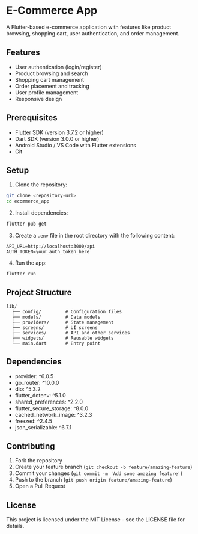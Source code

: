 # E-Commerce App

A Flutter-based e-commerce application with features like product browsing, shopping cart, user authentication, and order management.

## Features

- User authentication (login/register)
- Product browsing and search
- Shopping cart management
- Order placement and tracking
- User profile management
- Responsive design

## Prerequisites

- Flutter SDK (version 3.7.2 or higher)
- Dart SDK (version 3.0.0 or higher)
- Android Studio / VS Code with Flutter extensions
- Git

## Setup

1. Clone the repository:

```bash
git clone <repository-url>
cd ecommerce_app
```

2. Install dependencies:

```bash
flutter pub get
```

3. Create a `.env` file in the root directory with the following content:

```
API_URL=http://localhost:3000/api
AUTH_TOKEN=your_auth_token_here
```

4. Run the app:

```bash
flutter run
```

## Project Structure

```
lib/
  ├── config/         # Configuration files
  ├── models/         # Data models
  ├── providers/      # State management
  ├── screens/        # UI screens
  ├── services/       # API and other services
  ├── widgets/        # Reusable widgets
  └── main.dart       # Entry point
```

## Dependencies

- provider: ^6.0.5
- go_router: ^10.0.0
- dio: ^5.3.2
- flutter_dotenv: ^5.1.0
- shared_preferences: ^2.2.0
- flutter_secure_storage: ^8.0.0
- cached_network_image: ^3.2.3
- freezed: ^2.4.5
- json_serializable: ^6.7.1

## Contributing

1. Fork the repository
2. Create your feature branch (`git checkout -b feature/amazing-feature`)
3. Commit your changes (`git commit -m 'Add some amazing feature'`)
4. Push to the branch (`git push origin feature/amazing-feature`)
5. Open a Pull Request

## License

This project is licensed under the MIT License - see the LICENSE file for details.
